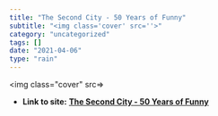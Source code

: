 ```yaml
---
title: "The Second City - 50 Years of Funny"
subtitle: "<img class='cover' src=''>"
category: "uncategorized"
tags: []
date: "2021-04-06"
type: "rain"
---
```

<img class="cover" src=>


* **Link to site:** **[The Second City - 50 Years of Funny](https://www.laughstub.com/secondcity/receipt.cfm?userID=16610977)**